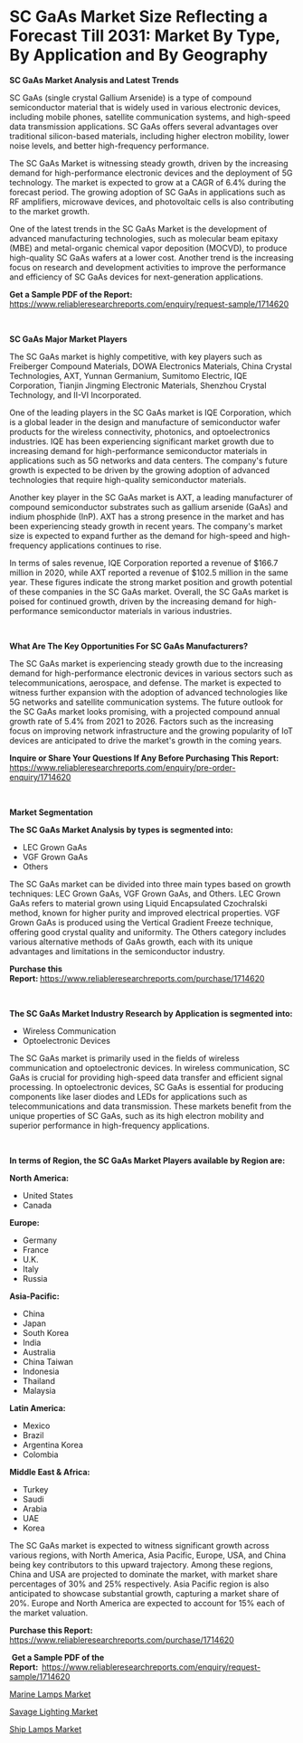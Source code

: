 <p><h1>SC GaAs Market Size Reflecting a Forecast Till 2031: Market By Type, By Application and By Geography</h1></p><p><strong>SC GaAs Market Analysis and Latest Trends</strong></p>
<p><p>SC GaAs (single crystal Gallium Arsenide) is a type of compound semiconductor material that is widely used in various electronic devices, including mobile phones, satellite communication systems, and high-speed data transmission applications. SC GaAs offers several advantages over traditional silicon-based materials, including higher electron mobility, lower noise levels, and better high-frequency performance.</p><p>The SC GaAs Market is witnessing steady growth, driven by the increasing demand for high-performance electronic devices and the deployment of 5G technology. The market is expected to grow at a CAGR of 6.4% during the forecast period. The growing adoption of SC GaAs in applications such as RF amplifiers, microwave devices, and photovoltaic cells is also contributing to the market growth.</p><p>One of the latest trends in the SC GaAs Market is the development of advanced manufacturing technologies, such as molecular beam epitaxy (MBE) and metal-organic chemical vapor deposition (MOCVD), to produce high-quality SC GaAs wafers at a lower cost. Another trend is the increasing focus on research and development activities to improve the performance and efficiency of SC GaAs devices for next-generation applications.</p></p>
<p><strong>Get a Sample PDF of the Report:&nbsp;</strong> <a href="https://www.reliableresearchreports.com/enquiry/request-sample/1714620">https://www.reliableresearchreports.com/enquiry/request-sample/1714620</a></p>
<p>&nbsp;</p>
<p><strong>SC GaAs Major Market Players</strong></p>
<p><p>The SC GaAs market is highly competitive, with key players such as Freiberger Compound Materials, DOWA Electronics Materials, China Crystal Technologies, AXT, Yunnan Germanium, Sumitomo Electric, IQE Corporation, Tianjin Jingming Electronic Materials, Shenzhou Crystal Technology, and II-VI Incorporated.</p><p>One of the leading players in the SC GaAs market is IQE Corporation, which is a global leader in the design and manufacture of semiconductor wafer products for the wireless connectivity, photonics, and optoelectronics industries. IQE has been experiencing significant market growth due to increasing demand for high-performance semiconductor materials in applications such as 5G networks and data centers. The company's future growth is expected to be driven by the growing adoption of advanced technologies that require high-quality semiconductor materials.</p><p>Another key player in the SC GaAs market is AXT, a leading manufacturer of compound semiconductor substrates such as gallium arsenide (GaAs) and indium phosphide (InP). AXT has a strong presence in the market and has been experiencing steady growth in recent years. The company's market size is expected to expand further as the demand for high-speed and high-frequency applications continues to rise.</p><p>In terms of sales revenue, IQE Corporation reported a revenue of $166.7 million in 2020, while AXT reported a revenue of $102.5 million in the same year. These figures indicate the strong market position and growth potential of these companies in the SC GaAs market. Overall, the SC GaAs market is poised for continued growth, driven by the increasing demand for high-performance semiconductor materials in various industries.</p></p>
<p>&nbsp;</p>
<p><strong>What Are The Key Opportunities For SC GaAs Manufacturers?</strong></p>
<p><p>The SC GaAs market is experiencing steady growth due to the increasing demand for high-performance electronic devices in various sectors such as telecommunications, aerospace, and defense. The market is expected to witness further expansion with the adoption of advanced technologies like 5G networks and satellite communication systems. The future outlook for the SC GaAs market looks promising, with a projected compound annual growth rate of 5.4% from 2021 to 2026. Factors such as the increasing focus on improving network infrastructure and the growing popularity of IoT devices are anticipated to drive the market's growth in the coming years.</p></p>
<p><strong>Inquire or Share Your Questions If Any Before Purchasing This Report:</strong> <a href="https://www.reliableresearchreports.com/enquiry/pre-order-enquiry/1714620">https://www.reliableresearchreports.com/enquiry/pre-order-enquiry/1714620</a></p>
<p>&nbsp;</p>
<p><strong>Market Segmentation</strong></p>
<p><strong>The SC GaAs Market Analysis by types is segmented into:</strong></p>
<p><ul><li>LEC Grown GaAs</li><li>VGF Grown GaAs</li><li>Others</li></ul></p>
<p><p>The SC GaAs market can be divided into three main types based on growth techniques: LEC Grown GaAs, VGF Grown GaAs, and Others. LEC Grown GaAs refers to material grown using Liquid Encapsulated Czochralski method, known for higher purity and improved electrical properties. VGF Grown GaAs is produced using the Vertical Gradient Freeze technique, offering good crystal quality and uniformity. The Others category includes various alternative methods of GaAs growth, each with its unique advantages and limitations in the semiconductor industry.</p></p>
<p><strong>Purchase this Report:&nbsp;</strong><a href="https://www.reliableresearchreports.com/purchase/1714620">https://www.reliableresearchreports.com/purchase/1714620</a></p>
<p>&nbsp;</p>
<p><strong>The SC GaAs Market Industry Research by Application is segmented into:</strong></p>
<p><ul><li>Wireless Communication</li><li>Optoelectronic Devices</li></ul></p>
<p><p>The SC GaAs market is primarily used in the fields of wireless communication and optoelectronic devices. In wireless communication, SC GaAs is crucial for providing high-speed data transfer and efficient signal processing. In optoelectronic devices, SC GaAs is essential for producing components like laser diodes and LEDs for applications such as telecommunications and data transmission. These markets benefit from the unique properties of SC GaAs, such as its high electron mobility and superior performance in high-frequency applications.</p></p>
<p>&nbsp;</p>
<p><strong>In terms of Region, the SC GaAs Market Players available by Region are:</strong></p>
<p>
    <p> <strong> North America: </strong>
        <ul>
            <li>United States</li>
            <li>Canada</li>
        </ul>
        </p> 
    <p> <strong> Europe: </strong>
        <ul>
            <li>Germany</li>
            <li>France</li>
            <li>U.K.</li>
            <li>Italy</li>
            <li>Russia</li>
        </ul>
        </p> 
    <p> <strong> Asia-Pacific: </strong>
        <ul>
            <li>China</li>
            <li>Japan</li>
            <li>South Korea</li>
            <li>India</li>
            <li>Australia</li>
            <li>China Taiwan</li>
            <li>Indonesia</li>
            <li>Thailand</li>
            <li>Malaysia</li>
        </ul>
        </p> 
    <p> <strong> Latin America: </strong>
        <ul>
            <li>Mexico</li>
            <li>Brazil</li>
            <li>Argentina Korea</li>
            <li>Colombia</li>
        </ul>
        </p> 
    <p> <strong> Middle East & Africa: </strong>
        <ul>
            <li>Turkey</li>
            <li>Saudi</li>
            <li>Arabia</li>
            <li>UAE</li>
            <li>Korea</li>
        </ul>
    </p>
    </p>
<p><p>The SC GaAs market is expected to witness significant growth across various regions, with North America, Asia Pacific, Europe, USA, and China being key contributors to this upward trajectory. Among these regions, China and USA are projected to dominate the market, with market share percentages of 30% and 25% respectively. Asia Pacific region is also anticipated to showcase substantial growth, capturing a market share of 20%. Europe and North America are expected to account for 15% each of the market valuation.</p></p>
<p><strong>Purchase this Report: </strong><a href="https://www.reliableresearchreports.com/purchase/1714620">https://www.reliableresearchreports.com/purchase/1714620</a></p>
<p>&nbsp;<strong>Get a Sample PDF of the Report:&nbsp;&nbsp;</strong><a href="https://www.reliableresearchreports.com/enquiry/request-sample/1714620">https://www.reliableresearchreports.com/enquiry/request-sample/1714620</a></p>
<p><strong></strong></p>
<p><p><a href="https://github.com/jsmusil/Market-Research-Report-List-2/blob/main/marine-lamps-market.md">Marine Lamps Market</a></p><p><a href="https://github.com/Krish2023na/Market-Research-Report-List-3/blob/main/savage-lighting-market.md">Savage Lighting Market</a></p><p><a href="https://github.com/bmorecock/Market-Research-Report-List-2/blob/main/ship-lamps-market.md">Ship Lamps Market</a></p></p>